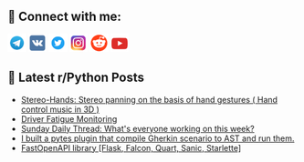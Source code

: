 ## 🔎 Connect with me:
[<img src="https://github.com/bullbesh/bullbesh/blob/main/images/Telegram.png" width="32" height="32" />](https://t.me/bullbesh)
[<img src="https://github.com/bullbesh/bullbesh/blob/main/images/VK.png" width="32" height="32" />](https://vk.com/bullbesh)
[<img src="https://github.com/bullbesh/bullbesh/blob/main/images/Twitter.png" width="32" height="32" />](https://twitter.com/bullbesh1)
[<img src="https://github.com/bullbesh/bullbesh/blob/main/images/Instagram.png" width="32" height="32" />](https://www.instagram.com/bullbesh)
[<img src="https://github.com/bullbesh/bullbesh/blob/main/images/Reddit.png" width="32" height="32" />](https://www.reddit.com/user/bullbesh)
[<img src="https://github.com/bullbesh/bullbesh/blob/main/images/YouTube.png" width="32" height="32" />](https://www.youtube.com/channel/UCtfjRs6uzgq5mfm8S06WTcg)

## 📕 Latest r/Python Posts
<!-- BLOG-POST-LIST:START -->
- [Stereo-Hands: Stereo panning on the basis of hand gestures &lpar; Hand control music in 3D &rpar;](https://www.reddit.com/r/Python/comments/1jcean2/stereohands_stereo_panning_on_the_basis_of_hand/)
- [Driver Fatigue Monitoring](https://www.reddit.com/r/Python/comments/1jca2ny/driver_fatigue_monitoring/)
- [Sunday Daily Thread: What&#39;s everyone working on this week?](https://www.reddit.com/r/Python/comments/1jc8qu4/sunday_daily_thread_whats_everyone_working_on/)
- [I built a pytes plugin that compile Gherkin scenario to AST and run them.](https://www.reddit.com/r/Python/comments/1jc6mac/i_built_a_pytes_plugin_that_compile_gherkin/)
- [FastOpenAPI library [Flask, Falcon, Quart, Sanic, Starlette]](https://www.reddit.com/r/Python/comments/1jc4ffr/fastopenapi_library_flask_falcon_quart_sanic/)
<!-- BLOG-POST-LIST:END -->
